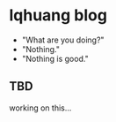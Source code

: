 # lqhuang blog

- "What are you doing?"
- "Nothing."
- "Nothing is good."

## TBD

working on this...
